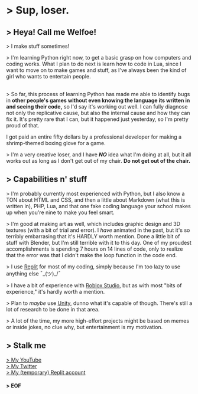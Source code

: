 # > Sup, loser.

## > Heya! Call me Welfoe!

\> I make stuff sometimes!

\> I'm learning Python right now, to get a basic grasp on how computers and coding works. What I plan to do next is learn how to code in Lua, since I want to move on to make games and stuff, as I've always been the kind of girl who wants to entertain people. <br> <br>

\> So far, this process of learning Python has made me able to identify bugs in **other people's games without even knowing the language its written in and seeing their code,** so I'd say it's working out well. I can fully diagnose not only the replicative cause, but also the internal cause and how they can fix it. It's pretty rare that I can, but it happened just yesterday, so I'm pretty proud of that.

I got paid an entire fifty dollars by a professional developer for making a shrimp-themed boxing glove for a game.

\> I'm a very creative loser, and I have ***NO*** idea what I'm doing at all, but it all works out as long as I don't get out of my chair. **Do not get out of the chair.**

## > Capabilities n' stuff

\> I'm probably currently most experienced with Python, but I also know a TON about HTML and CSS, and then a little about Markdown (what this is written in), PHP, Lua, and that one fake coding language your school makes up when you're nine to make you feel smart.

\> I'm good at making art as well, which includes graphic design and 3D textures (with a bit of trial and error). I *have* animated in the past, but it's so terribly embarrasing that it's HARDLY worth mention. Done a little bit of stuff with Blender, but I'm still terrible with it to this day. One of my proudest accomplishments is spending 7 hours on 14 lines of code, only to realize that the error was that I didn't make the loop function in the code end.

\> I use <a href="https://replit.com/~">Replit</a> for most of my coding, simply because I'm too lazy to use anything else ¯\_(ツ)_/¯

\> I have a bit of experience with <a href="https://www.roblox.com/create">Roblox Studio</a>, but as with most "bits of experience," it's hardly worth a mention.

\> Plan to *maybe* use <a href="https://unity.com/">Unity</a>, dunno what it's capable of though. There's still a lot of research to be done in that area.

\> A lot of the time, my more high-effort projects might be based on memes or inside jokes, no clue why, but entertainment is my motivation.

## > Stalk me

<a href="https://www.youtube.com/channel/UCUs0ffSUKVUrtByQhaWqflw/"> \> My YouTube </a> <br>
<a href="https://twitter.com/welfoe"> \> My Twitter </a> <br>
<a href="https://replit.com/@as-shrimple-as"> \> My (temporary) Replit account </a>

#### > EOF
